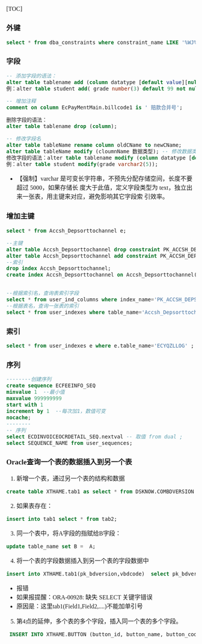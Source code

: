 <font face="SimSun" size=3>

[TOC]

### 外键

~~~sql
select * from dba_constraints where constraint_name LIKE '%WJ%' and constraint_type = 'R';
~~~

### 字段

~~~sql
-- 添加字段的语法：
alter table tablename add (column datatype [default value][null/not null],….);
例：alter table student add( grade number(3) default 99 not null) ;

-- 增加注释
comment on column EcPayMentMain.billcode1 is ' 赔款合并号';

删除字段的语法：
alter table tablename drop (column);

-- 修改字段名
alter table tableName rename column oldCName to newCName; 
alter table tableName modify (cloumnName 数据类型); -- 修改数据类型
修改字段的语法：alter table tablename modify (column datatype [default value][null/not null],….);
例：alter table student modify(grade varchar2(5));
~~~

- 【强制】varchar 是可变长字符串，不预先分配存储空间，长度不要超过 5000，如果存储长 度大于此值，定义字段类型为 text，独立出来一张表，用主键来对应，避免影响其它字段索 引效率。

### 增加主键

~~~sql
select * from Accsh_Depsorttochannel e;

--主键
alter table Accsh_Depsorttochannel drop constraint PK_ACCSH_DEPSORTTOCHANNEL;
alter table Accsh_Depsorttochannel add constraint PK_ACCSH_DEPSORTTOCHANNEL primary key (YEARMONTH, SHARINGTYPE, SHARINGMETHODCODE, CENTERCODE, SORT, CHANNEL,JAPTYPE);
--索引
drop index Accsh_Depsorttochannel;
create index Accsh_Depsorttochannel on Accsh_Depsorttochannel(YEARMONTH, SHARINGTYPE, SHARINGMETHODCODE, CENTERCODE, SORT, CHANNEL,JAPTYPE);


--根据索引名，查询表索引字段
select * from user_ind_columns where index_name='PK_ACCSH_DEPSORTTOCHANNEL';
--根据表名，查询一张表的索引
select * from user_indexes where table_name='Accsh_Depsorttochannel';
~~~


### 索引

~~~sql
select * from user_indexes e where e.table_name='ECYQZLLOG' ;
~~~

### 序列

~~~sql
--------创建序列
create sequence ECFEEINFO_SEQ
minvalue 1  --最小值
maxvalue 999999999
start with 1
increment by 1  --每次加1，数值可变
nocache;
--------
-- 序列 
select ECDINVOICEOCRDETAIL_SEQ.nextval -- 取值 from dual ;
select SEQUENCE_NAME from user_sequences;
~~~



### Oracle查询一个表的数据插入到另一个表

1. 新增一个表，通过另一个表的结构和数据
~~~sql
create table XTHAME.tab1 as select * from DSKNOW.COMBDVERSION
~~~

2. 如果表存在：
~~~sql
insert into tab1 select * from tab2;
~~~

3. 同一个表中，将A字段的指赋给B字段：
~~~sql
update table_name set B =  A;
~~~

4. 将一个表的字段数据插入到另一个表的字段数据中
~~~sql
insert into XTHAME.tab1(pk_bdversion,vbdcode)  select pk_bdversion,vbdcode from  DSKNOW.COMBDVERSION;
~~~
- 报错
- 如果报提醒：ORA-00928: 缺失 SELECT 关键字错误
- 原因是：这里tab1(Field1,Field2,....)不能加单引号

5. 第4点的延伸，多个表的多个字段，插入同一个表的多个字段。
~~~sql
 INSERT INTO XTHAME.BUTTON (button_id, button_name, button_code)  select a.pk_examquest, b.pk_bdversion,a.vquestname  FROM  DSKNOW.COMBDVERSION b ,DSKNOW.RQT_EXAMQUEST a  where a.pk_examquest='1001SX1000000000JOBV' and b.pk_bdversion='1000BDV1000010101001';
~~~


</font>